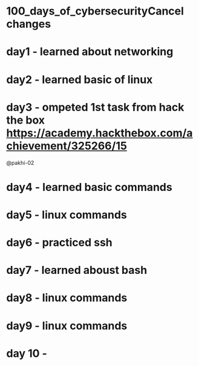 # 100_days_of_cybersecurityCancel changes

# day1 - learned about networking 
# day2 - learned basic of linux
# day3 - ompeted 1st task from hack the box https://academy.hackthebox.com/achievement/325266/15
 @pakhi-02
# day4 - learned basic commands
# day5 - linux commands
# day6 - practiced ssh
# day7 - learned aboust bash 
# day8 - linux commands
# day9 - linux commands
# day 10 -
